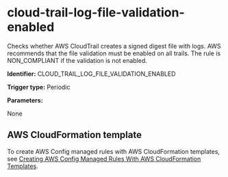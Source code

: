 # cloud\-trail\-log\-file\-validation\-enabled<a name="cloud-trail-log-file-validation-enabled"></a>

Checks whether AWS CloudTrail creates a signed digest file with logs\. AWS recommends that the file validation must be enabled on all trails\. The rule is NON\_COMPLIANT if the validation is not enabled\.

**Identifier:** CLOUD\_TRAIL\_LOG\_FILE\_VALIDATION\_ENABLED

**Trigger type:** Periodic

**Parameters:**

 None  

## AWS CloudFormation template<a name="w4aac13c29c17c63c13"></a>

To create AWS Config managed rules with AWS CloudFormation templates, see [Creating AWS Config Managed Rules With AWS CloudFormation Templates](aws-config-managed-rules-cloudformation-templates.md)\.